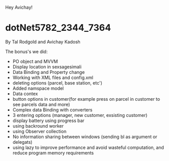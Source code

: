 Hey Avichay!
# dotNet5782_2344_7364
By Tal Rodgold and Avichay Kadosh
 
The bonus's we did:

* PO object and MVVM
* Display location in sexsagesimali
* Data Binding and Property change
* Working with XML files and config.xml
* deleting options (parcel, base station, etc')
* Added namspace model
* Data contex
* button options in customer(for example press on parcel in customer to see parcels data and more)
* Complex data Binding with converters
* 3 entering options (manager, new customer, exsisting customer)
* display battery using progress bar
* using backround worker
* using Observer collection
* No information sharing between windows (sending bl as argument or delegats)
* using lazy to improve performance and avoid wasteful computation, and reduce program memory requirements

